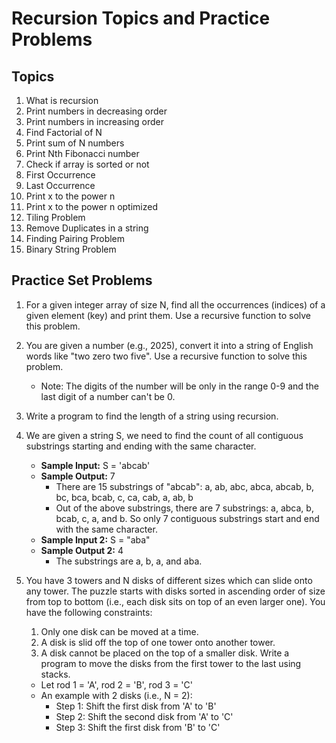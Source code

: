 # Recursion Topics and Practice Problems

## Topics

1. What is recursion
2. Print numbers in decreasing order
3. Print numbers in increasing order
4. Find Factorial of N
5. Print sum of N numbers
6. Print Nth Fibonacci number
7. Check if array is sorted or not
8. First Occurrence
9. Last Occurrence
10. Print x to the power n
11. Print x to the power n optimized
12. Tiling Problem
13. Remove Duplicates in a string
14. Finding Pairing Problem
15. Binary String Problem

## Practice Set Problems

1. For a given integer array of size N, find all the occurrences (indices) of a given element (key) and print them. Use a recursive function to solve this problem.

2. You are given a number (e.g., 2025), convert it into a string of English words like "two zero two five". Use a recursive function to solve this problem.
   - Note: The digits of the number will be only in the range 0-9 and the last digit of a number can't be 0.

3. Write a program to find the length of a string using recursion.

4. We are given a string S, we need to find the count of all contiguous substrings starting and ending with the same character.
   - **Sample Input:** S = 'abcab'
   - **Sample Output:** 7
     - There are 15 substrings of "abcab": a, ab, abc, abca, abcab, b, bc, bca, bcab, c, ca, cab, a, ab, b
     - Out of the above substrings, there are 7 substrings: a, abca, b, bcab, c, a, and b. So only 7 contiguous substrings start and end with the same character.
   - **Sample Input 2:** S = "aba"
   - **Sample Output 2:** 4
     - The substrings are a, b, a, and aba.

5. You have 3 towers and N disks of different sizes which can slide onto any tower. The puzzle starts with disks sorted in ascending order of size from top to bottom (i.e., each disk sits on top of an even larger one). You have the following constraints:
   1. Only one disk can be moved at a time.
   2. A disk is slid off the top of one tower onto another tower.
   3. A disk cannot be placed on the top of a smaller disk. Write a program to move the disks from the first tower to the last using stacks.
   - Let rod 1 = 'A', rod 2 = 'B', rod 3 = 'C'
   - An example with 2 disks (i.e., N = 2):
     - Step 1: Shift the first disk from 'A' to 'B'
     - Step 2: Shift the second disk from 'A' to 'C'
     - Step 3: Shift the first disk from 'B' to 'C'